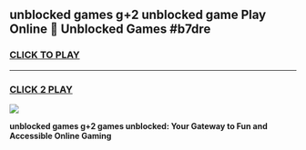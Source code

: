 
## unblocked games g+2 unblocked game Play Online 👋 Unblocked Games #b7dre
<h3>
<a href="https://premium.freeplayer.one?title=unblocked_games_g+2&ref=21F">CLICK TO PLAY</a></h3>
<hr>

<h3>
<a href="https://premium.freeplayer.one?title=unblocked_games_g+2&ref=21F">CLICK 2 PLAY</a>
  
</h3>

<a href="https://premium.freeplayer.one?title=unblocked_games_g+2&ref=21F/"><img src="https://clearcache.store/games.png"></a>


**unblocked games g+2 games unblocked: Your Gateway to Fun and Accessible Online Gaming**

